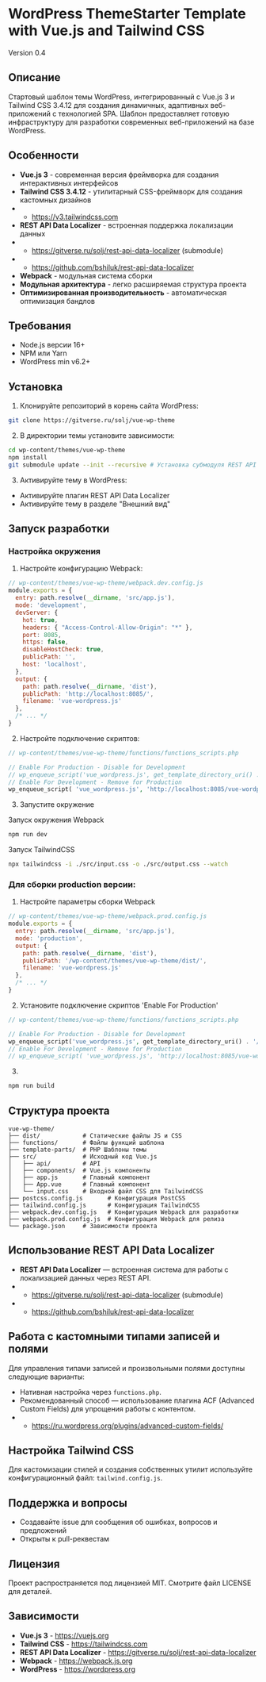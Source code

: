 # WordPress ThemeStarter Template with Vue.js and Tailwind CSS
Version 0.4

## Описание
Стартовый шаблон темы WordPress, интегрированный с Vue.js 3 и Tailwind CSS 3.4.12 для создания динамичных, адаптивных веб-приложений с технологией SPA. Шаблон предоставляет готовую инфраструктуру для разработки современных веб-приложений на базе WordPress.

## Особенности
* **Vue.js 3** - современная версия фреймворка для создания интерактивных интерфейсов
* **Tailwind CSS 3.4.12** - утилитарный CSS-фреймворк для создания кастомных дизайнов
* * https://v3.tailwindcss.com
* **REST API Data Localizer** - встроенная поддержка локализации данных
* * https://gitverse.ru/solj/rest-api-data-localizer (submodule)
* * https://github.com/bshiluk/rest-api-data-localizer
* **Webpack** - модульная система сборки
* **Модульная архитектура** - легко расширяемая структура проекта
* **Оптимизированная производительность** - автоматическая оптимизация бандлов

## Требования
* Node.js версии 16+
* NPM или Yarn
* WordPress min v6.2+

## Установка
1. Клонируйте репозиторий в корень сайта WordPress:
```bash
git clone https://gitverse.ru/solj/vue-wp-theme
```

2. В директории темы установите зависимости:
```bash
cd wp-content/themes/vue-wp-theme
npm install 
git submodule update --init --recursive # Установка субмодуля REST API Data Localizer
```

3. Активируйте тему в WordPress:
* Активируйте плагин REST API Data Localizer
* Активируйте тему в разделе "Внешний вид"

## Запуск разработки
### Настройка окружения
1. Настройте конфигурацию Webpack:
```js
// wp-content/themes/vue-wp-theme/webpack.dev.config.js
module.exports = {
  entry: path.resolve(__dirname, 'src/app.js'),
  mode: 'development',
  devServer: {
    hot: true,
    headers: { "Access-Control-Allow-Origin": "*" },
    port: 8085,
    https: false,
    disableHostCheck: true,
    publicPath: '',
    host: 'localhost',
  },
  output: {
    path: path.resolve(__dirname, 'dist'),
    publicPath: 'http://localhost:8085/',
    filename: 'vue-wordpress.js'
  },
  /* ... */
}
```

2. Настройте подключение скриптов:
```php
// wp-content/themes/vue-wp-theme/functions/functions_scripts.php

// Enable For Production - Disable for Development
// wp_enqueue_script('vue_wordpress.js', get_template_directory_uri() . '/dist/vue-wordpress.js', array(), $ver, true );
// Enable For Development - Remove for Production
wp_enqueue_script( 'vue_wordpress.js', 'http://localhost:8085/vue-wordpress.js', array(), $ver, true );
```

3. Запустите окружение

Запуск окружения Webpack
```bash
npm run dev
```
Запуск TailwindCSS
```bash
npx tailwindcss -i ./src/input.css -o ./src/output.css --watch 
```

### Для сборки production версии:
1. Настройте параметры сборки Webpack
```js
// wp-content/themes/vue-wp-theme/webpack.prod.config.js
module.exports = {
  entry: path.resolve(__dirname, 'src/app.js'),
  mode: 'production',
  output: {
    path: path.resolve(__dirname, 'dist'),
    publicPath: '/wp-content/themes/vue-wp-theme/dist/',
    filename: 'vue-wordpress.js'
  },
  /* ... */
}
```

2. Установите подключение скриптов 'Enable For Production'
```php
// wp-content/themes/vue-wp-theme/functions/functions_scripts.php

// Enable For Production - Disable for Development
wp_enqueue_script('vue_wordpress.js', get_template_directory_uri() . '/dist/vue-wordpress.js', array(), $ver, true );
// Enable For Development - Remove for Production
// wp_enqueue_script( 'vue_wordpress.js', 'http://localhost:8085/vue-wordpress.js', array(), $ver, true );
```

3. 
```bash
npm run build
```

## Структура проекта
```
vue-wp-theme/
├── dist/            # Статические файлы JS и CSS
├── functions/       # Файлы функций шаблона
├── template-parts/  # PHP Шаблоны темы
├── src/             # Исходный код Vue.js
│   ├── api/         # API 
│   ├── components/  # Vue.js компоненты
│   ├── app.js       # Главный компонент
│   ├── App.vue      # Главный компонент
│   └── input.css    # Входной файл CSS для TailwindCSS
├── postcss.config.js       # Конфигурация PostCSS
├── tailwind.config.js      # Конфигурация TailwindCSS
├── webpack.dev.config.js   # Конфигурация Webpack для разработки
├── webpack.prod.config.js  # Конфигурация Webpack для релиза
└── package.json     # Зависимости проекта
```

## Использование REST API Data Localizer
* **REST API Data Localizer** — встроенная система для работы с локализацией данных через REST API.
* * https://gitverse.ru/solj/rest-api-data-localizer (submodule)
* * https://github.com/bshiluk/rest-api-data-localizer

## Работа с кастомными типами записей и полями
Для управления типами записей и произвольными полями доступны следующие варианты:
* Нативная настройка через `functions.php`.
* Рекомендованный способ — использование плагина ACF (Advanced Custom Fields) для упрощения работы с контентом.
* * https://ru.wordpress.org/plugins/advanced-custom-fields/

## Настройка Tailwind CSS
Для кастомизации стилей и создания собственных утилит используйте конфигурационный файл: `tailwind.config.js`.

## Поддержка и вопросы
* Создавайте issue для сообщения об ошибках, вопросов и предложений
* Открыты к pull-реквестам

## Лицензия
Проект распространяется под лицензией MIT. Смотрите файл LICENSE для деталей.

## Зависимости
* **Vue.js 3** - https://vuejs.org
* **Tailwind CSS** - https://tailwindcss.com
* **REST API Data Localizer** - https://gitverse.ru/solj/rest-api-data-localizer
* **Webpack** - https://webpack.js.org
* **WordPress** - https://wordpress.org
